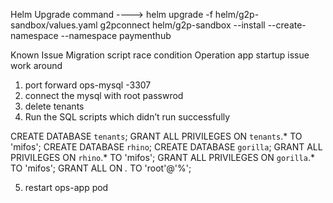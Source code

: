 Helm Upgrade command ---->
helm upgrade -f helm/g2p-sandbox/values.yaml g2pconnect helm/g2p-sandbox --install --create-namespace --namespace paymenthub

Known Issue 
Migration script race condition Operation app startup issue work around
1. port forward ops-mysql -3307
2. connect the mysql with root passwrod 
3. delete tenants 
4. Run the SQL scripts which didn’t run successfully

CREATE DATABASE `tenants`;
GRANT ALL PRIVILEGES ON `tenants`.* TO 'mifos';
CREATE DATABASE `rhino`;
CREATE DATABASE `gorilla`;
GRANT ALL PRIVILEGES ON `rhino`.* TO 'mifos';
GRANT ALL PRIVILEGES ON `gorilla`.* TO 'mifos';
GRANT ALL ON *.* TO 'root'@'%';

5. restart ops-app pod
